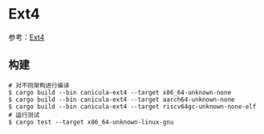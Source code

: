 # Ext4

参考：[Ext4](https://ext4.wiki.kernel.org/index.php/Main_Page)

## 构建

```shell
# 对不同架构进行编译
$ cargo build --bin canicula-ext4 --target x86_64-unknown-none
$ cargo build --bin canicula-ext4 --target aarch64-unknown-none
$ cargo build --bin canicula-ext4 --target riscv64gc-unknown-none-elf
# 运行测试
$ cargo test --target x86_64-unknown-linux-gnu
```
